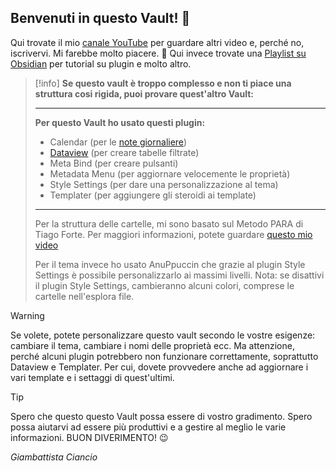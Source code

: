 
## Benvenuti in questo Vault! 👋

Qui trovate il mio [canale YouTube](https://www.youtube.com/@GiambattistaCiancio) per guardare altri video e, perché no, iscrivervi. Mi farebbe molto piacere. 🙏 Qui invece trovate una [Playlist su Obsidian](https://youtube.com/playlist?list=PLZBoOA4enayocyEuWybJw7RLkp749O6RH&si=yxyxNk2HOkQHgr7S) per tutorial su plugin e molto altro. 

> [!info]
> **Se questo vault è troppo complesso e non ti piace una struttura cosi rigida, puoi provare quest'altro Vault:** 
> 
> ---
> **Per questo Vault ho usato questi plugin:**
> - Calendar (per le [note giornaliere](https://youtu.be/CjVbhDReFSY?si=hosVcUHmrTb9mvtW))
> - [Dataview](https://youtu.be/GH2vo9lVOg4?si=rA0VMMEVbbJ7Zkva) (per creare tabelle filtrate)
> - Meta Bind (per creare pulsanti)
> - Metadata Menu (per aggiornare velocemente le proprietà)
> - Style Settings (per dare una personalizzazione al tema)
> - Templater (per aggiungere gli steroidi ai template)
> ---
> Per la struttura delle cartelle, mi sono basato sul Metodo PARA di Tiago Forte. Per maggiori informazioni, potete guardare [questo mio video](https://youtu.be/UhWRNcEvS9M?si=UukActXtE2W64oFC) 
> 
> Per il tema invece ho usato AnuPpuccin che grazie al plugin Style Settings è possibile personalizzarlo ai massimi livelli. Nota: se disattivi il plugin Style Settings, cambieranno alcuni colori, comprese le cartelle nell'esplora file.
> 
> 

> [!WARNING]
> Se volete, potete personalizzare questo vault secondo le vostre esigenze: cambiare il tema, cambiare i nomi delle proprietà ecc. Ma attenzione, perché alcuni plugin potrebbero non funzionare correttamente, soprattutto Dataview e Templater. Per cui, dovete provvedere anche ad aggiornare i vari template e i settaggi di quest'ultimi. 
> 

> [!Tip]
> Spero che questo questo Vault possa essere di vostro gradimento. Spero possa aiutarvi ad essere più produttivi e a gestire al meglio le varie informazioni. BUON DIVERIMENTO! 😉
> 
> _Giambattista Ciancio_



